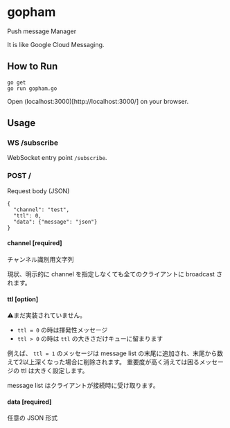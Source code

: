 gopham
======

Push message Manager

It is like Google Cloud Messaging.

How to Run
----------
```
go get
go run gopham.go
```

Open (localhost:3000)[http://localhost:3000/] on your browser.

Usage
-----

### WS /subscribe
WebSocket entry point `/subscribe`.

### POST /
Request body (JSON)

```
{
  "channel": "test",
  "ttl": 0,
  "data": {"message": "json"}
}
```

#### channel [required]
チャンネル識別用文字列

現状、明示的に channel を指定しなくても全てのクライアントに broadcast されます。

#### ttl [option]
⚠まだ実装されていません。

* `ttl = 0` の時は揮発性メッセージ
* `ttl > 0` の時は `ttl` の大きさだけキューに留まります

例えば、 `ttl = 1` のメッセージは message list の末尾に追加され、末尾から数えて2以上深くなった場合に削除されます。
重要度が高く消えては困るメッセージの ttl は大きく設定します。

message list はクライアントが接続時に受け取ります。

#### data [required]
任意の JSON 形式
